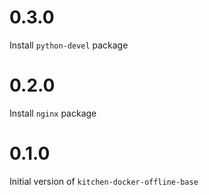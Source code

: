 # 0.3.0

Install `python-devel` package

# 0.2.0

Install `nginx` package

# 0.1.0

Initial version of `kitchen-docker-offline-base`